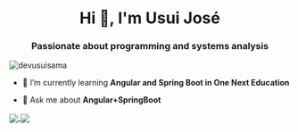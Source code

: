 <h1 align="center">Hi 👋, I'm Usui José</h1>
<h3 align="center">Passionate about programming and systems analysis</h3>

<p align="left">
    <img
        src="https://komarev.com/ghpvc/?username=devusuisama&label=Profile%20views&color=0e75b6&style=flat" alt="devusuisama"
    />
</p>

- 🌱 I’m currently learning **Angular and Spring Boot in One Next Education**

- 💬 Ask me about **Angular+SpringBoot**

<a href="https://github.com/DevUsuiSama">
    <img
        align="center"
        src="https://github-readme-stats.vercel.app/api?username=DevUsuiSama&show_icons=true&include_all_commits=true&line_height=33&count_private=true&theme=dark"
    />
    <img
        align="center"
        src="https://github-readme-stats.vercel.app/api/top-langs/?username=DevUsuiSama&langs_count=4&line_height=345&theme=dark"
    />
</a>
